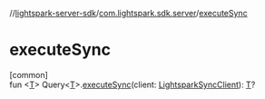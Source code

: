 //[lightspark-server-sdk](../../index.md)/[com.lightspark.sdk.server](index.md)/[executeSync](execute-sync.md)

# executeSync

[common]\
fun &lt;[T](execute-sync.md)&gt; Query&lt;[T](execute-sync.md)&gt;.[executeSync](execute-sync.md)(client: [LightsparkSyncClient](-lightspark-sync-client/index.md)): [T](execute-sync.md)?
